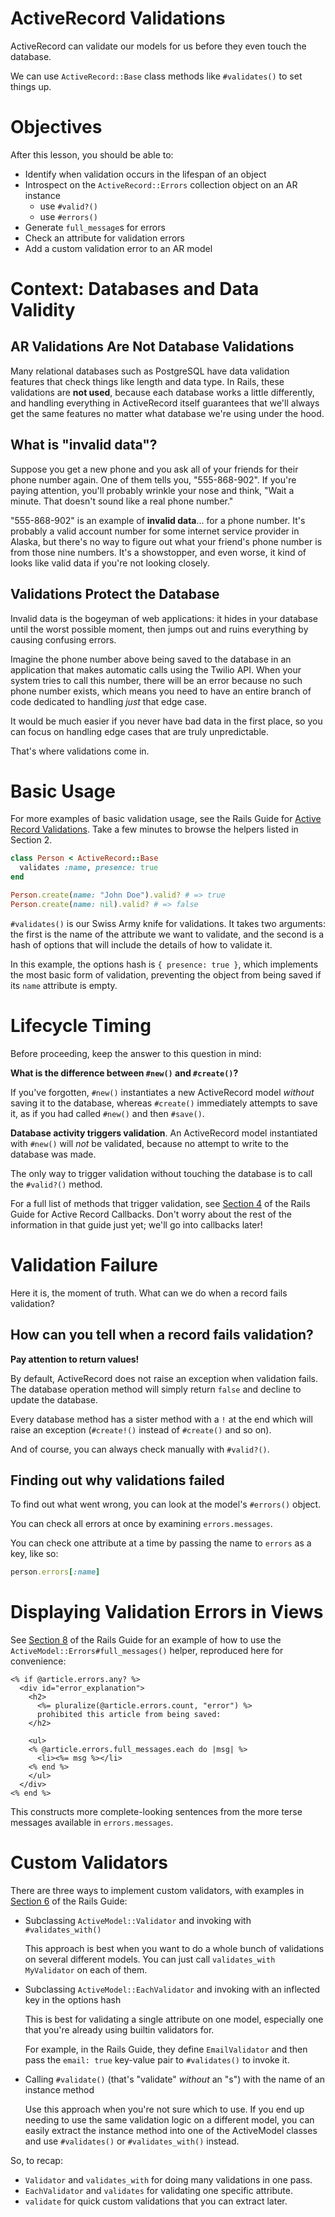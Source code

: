 # ActiveRecord Validations

ActiveRecord can validate our models for us before they even touch the
database.

We can use `ActiveRecord::Base` class methods like `#validates()` to set things
up.


# Objectives

After this lesson, you should be able to:

- Identify when validation occurs in the lifespan of an object
- Introspect on the `ActiveRecord::Errors` collection object on an AR instance
  - use `#valid?()`
  - use `#errors()`
- Generate `full_message`s for errors
- Check an attribute for validation errors
- Add a custom validation error to an AR model


# Context: Databases and Data Validity

## AR Validations Are Not Database Validations

Many relational databases such as PostgreSQL have data validation features that
check things like length and data type. In Rails, these validations are **not
used**, because each database works a little differently, and handling
everything in ActiveRecord itself guarantees that we'll always get the same
features no matter what database we're using under the hood.

## What is "invalid data"?

Suppose you get a new phone and you ask all of your friends for their phone
number again. One of them tells you, "555-868-902". If you're paying attention,
you'll probably wrinkle your nose and think, "Wait a minute. That doesn't sound
like a real phone number."

"555-868-902" is an example of **invalid data**... for a phone number. It's
probably a valid account number for some internet service provider in Alaska,
but there's no way to figure out what your friend's phone number is from those
nine numbers. It's a showstopper, and even worse, it kind of looks like valid
data if you're not looking closely.

## Validations Protect the Database

Invalid data is the bogeyman of web applications: it hides in your database
until the worst possible moment, then jumps out and ruins everything by causing
confusing errors.

Imagine the phone number above being saved to the database in an application
that makes automatic calls using the Twilio API. When your system tries to call
this number, there will be an error because no such phone number exists, which
means you need to have an entire branch of code dedicated to handling *just*
that edge case.

It would be much easier if you never have bad data in the first place, so you
can focus on handling edge cases that are truly unpredictable.

That's where validations come in.


# Basic Usage

For more examples of basic validation usage, see the Rails Guide for [Active
Record Validations][ar_validations]. Take a few minutes to browse the helpers
listed in Section 2.

```ruby
class Person < ActiveRecord::Base
  validates :name, presence: true
end

Person.create(name: "John Doe").valid? # => true
Person.create(name: nil).valid? # => false
```

[ar_validations]: http://guides.rubyonrails.org/active_record_validations.html

`#validates()` is our Swiss Army knife for validations. It takes two arguments:
the first is the name of the attribute we want to validate, and the second is a
hash of options that will include the details of how to validate it.

In this example, the options hash is `{ presence: true }`, which implements the
most basic form of validation, preventing the object from being saved if its
`name` attribute is empty.

# Lifecycle Timing

Before proceeding, keep the answer to this question in mind:

**What is the difference between `#new()` and `#create()`?**

If you've forgotten, `#new()` instantiates a new ActiveRecord model *without*
saving it to the database, whereas `#create()` immediately attempts to save it,
as if you had called `#new()` and then `#save()`.

**Database activity triggers validation**. An ActiveRecord model instantiated
with `#new()` will *not* be validated, because no attempt to write to the
database was made.

The only way to trigger validation without touching the database is to call the
`#valid?()` method.

For a full list of methods that trigger validation, see [Section
4][ar_callbacks_4] of the Rails Guide for Active Record Callbacks. Don't worry
about the rest of the information in that guide just yet; we'll go into
callbacks later!

[ar_callbacks_4]: http://guides.rubyonrails.org/active_record_callbacks.html#running-callbacks

# Validation Failure

Here it is, the moment of truth. What can we do when a record fails validation?

## How can you tell when a record fails validation?

**Pay attention to return values!**

By default, ActiveRecord does not raise an exception when validation fails.
The database operation method will simply return `false` and decline to update
the database.

Every database method has a sister method with a `!` at the end which will raise
an exception (`#create!()` instead of `#create()` and so on).

And of course, you can always check manually with `#valid?()`.

## Finding out why validations failed

To find out what went wrong, you can look at the model's `#errors()` object.

You can check all errors at once by examining `errors.messages`.

You can check one attribute at a time by passing the name to `errors` as a key,
like so:

```ruby
person.errors[:name]
```


# Displaying Validation Errors in Views

See [Section 8][ar_validations_8] of the Rails Guide for an example of how to
use the `ActiveModel::Errors#full_messages()` helper, reproduced here for
convenience:

[ar_validations_8]: http://guides.rubyonrails.org/active_record_validations.html#displaying-validation-errors-in-views

```erb
<% if @article.errors.any? %>
  <div id="error_explanation">
    <h2>
      <%= pluralize(@article.errors.count, "error") %>
      prohibited this article from being saved:
    </h2>

    <ul>
    <% @article.errors.full_messages.each do |msg| %>
      <li><%= msg %></li>
    <% end %>
    </ul>
  </div>
<% end %>
```

This constructs more complete-looking sentences from the more terse messages
available in `errors.messages`.


# Custom Validators

There are three ways to implement custom validators, with examples in [Section
6][ar_validators_6] of the Rails Guide:

- Subclassing `ActiveModel::Validator` and invoking with `#validates_with()`

  This approach is best when you want to do a whole bunch of validations on
  several different models. You can just call `validates_with MyValidator` on
  each of them.

- Subclassing `ActiveModel::EachValidator` and invoking with an inflected key in
  the options hash

  This is best for validating a single attribute on one model, especially one
  that you're already using builtin validators for.

  For example, in the Rails Guide, they define `EmailValidator` and then pass
  the `email: true` key-value pair to `#validates()` to invoke it.

- Calling `#validate()` (that's "validate" *without* an "s") with the name of an
  instance method

  Use this approach when you're not sure which to use. If you end up needing to
  use the same validation logic on a different model, you can easily extract the
  instance method into one of the ActiveModel classes and use `#validates()` or
  `#validates_with()` instead.

So, to recap:

- `Validator` and `validates_with` for doing many validations in one pass.
- `EachValidator` and `validates` for validating one specific attribute.
- `validate` for quick custom validations that you can extract later.

[ar_validators_6]: http://guides.rubyonrails.org/active_record_validations.html#performing-custom-validations
